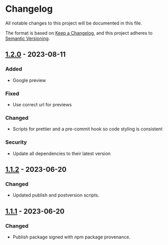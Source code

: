 # Changelog
All notable changes to this project will be documented in this file.

The format is based on [Keep a Changelog](https://keepachangelog.com/en/1.1.0/),
and this project adheres to [Semantic Versioning](https://semver.org/spec/v2.0.0.html).

## [1.2.0] - 2023-08-11
### Added
- Google preview
### Fixed
- Use correct url for previews
### Changed
- Scripts for prettier and a pre-commit hook so code styling is consistent
### Security
- Update all dependencies to their latest version

## [1.1.2] - 2023-06-20
### Changed
- Updated publish and postversion scripts.

## [1.1.1] - 2023-06-20
### Changed
- Publish package signed with npm package provenance.

[1.2.0]: https://github.com/voorhoede/datocms-plugin-extended-seo-v2/compare/v1.1.2...v1.2.0
[1.1.2]: https://github.com/voorhoede/datocms-plugin-extended-seo-v2/compare/v1.1.1...v1.1.2
[1.1.1]: https://github.com/voorhoede/datocms-plugin-extended-seo-v2/compare/v1.1.0...v1.1.1
